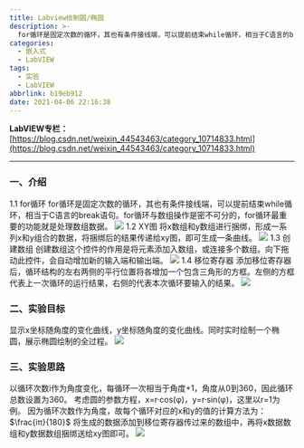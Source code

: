 ```yaml
---
title: Labview绘制圆/椭圆
description: >-
  for循环是固定次数的循环，其也有条件接线端，可以提前结束while循环，相当于C语言的break语句。for循环与数组操作是密不可分的，for循环最重要的功能就是处理数组数据。
categories:
  - 嵌入式
  - LabVIEW
tags:
  - 实验
  - LabVIEW
abbrlink: b19eb912
date: 2021-04-06 22:16:38
---
```


**LabVIEW专栏：**[https://blog.csdn.net/weixin_44543463/category_10714833.html](https://blog.csdn.net/weixin_44543463/category_10714833.html)

---

### 一、介绍
1.1 for循环
for循环是固定次数的循环，其也有条件接线端，可以提前结束while循环，相当于C语言的break语句。for循环与数组操作是密不可分的，for循环最重要的功能就是处理数组数据。
![](https://img.mahaofei.com/img/202112231720495-labview-circles-1.png)
1.2 XY图
将x数组和y数组进行捆绑，形成一系列x和y组合的数据，将捆绑后的结果传递给xy图，即可生成一条曲线。
![](https://img.mahaofei.com/img/202112231721452-labview-circles-2.png)
1.3 创建数组
创建数组这个控件的作用是将元素添加入数组，或连接多个数组。向下拖动此控件，会自动增加新的输入端和输出端。
![](https://img.mahaofei.com/img/202112231722169-labview-circles-3.png)
1.4 移位寄存器
添加移位寄存器后，循环结构的左右两侧的平行位置将各增加一个包含三角形的方框。左侧的方框代表上一次循环的运行结果，右侧的代表本次循环要输入的结果。
![](https://img.mahaofei.com/img/202112231722025-labview-circles-4.png)

### 二、实验目标
显示x坐标随角度的变化曲线，y坐标随角度的变化曲线。同时实时绘制一个椭圆，展示椭圆绘制的全过程。
![](https://img.mahaofei.com/img/202112231722218-labview-circles-5.png)

### 三、实验思路
以循环次数i作为角度变化，每循环一次相当于角度+1，角度从0到360，因此循环总数设置为360。
考虑圆的参数方程，x=r·cos(φ)，y=r·sin(φ)，这里以r=1为例。
因为循环次数作为角度，故每个循环对应的x和y的值的计算方法为：$\frac{iπ}{180}$
将生成的数据添加到移位寄存器传过来的数组中，再将x数据数组和y数据数组捆绑送给xy图即可。
![](https://img.mahaofei.com/img/202112231722087-labview-circles-6.png)
